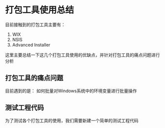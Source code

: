 # 打包工具使用总结

目前接触到的打包工具主要有：
1. WIX
2. NSIS
3. Advanced Installer

这里主要总结一下这几个打包工具使用的优缺点，并针对打包工具的痛点问题进行分析

## 打包工具的痛点问题

目前遇到的是：
如何批量对Windows系统中的环境变量进行批量操作

## 测试工程代码

为了测试各个打包工具的使用，我们需要新建一个简单的测试工程代码
